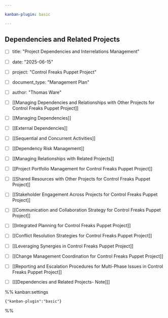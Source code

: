 ```yaml
---

kanban-plugin: basic

---
```


## Dependencies and Related Projects

- [ ] title: "Project Dependencies and Interrelations Management"
- [ ] date: "2025-06-15"
- [ ] project: "Control Freaks Puppet Project"
- [ ] document_type: "Management Plan"
- [ ] author: "Thomas Ware"
- [ ] [[Managing Dependencies and Relationships with Other Projects for Control Freaks Puppet Project]]
- [ ] [[Managing Dependencies]]
- [ ] [[External Dependencies]]
- [ ] [[Sequential and Concurrent Activities]]
- [ ] [[Dependency Risk Management]]
- [ ] [[Managing Relationships with Related Projects]]
- [ ] [[Project Portfolio Management for Control Freaks Puppet Project]]
- [ ] [[Shared Resources with Other Projects for Control Freaks Puppet Project]]
- [ ] [[Stakeholder Engagement Across Projects for Control Freaks Puppet Project]]
- [ ] [[Communication and Collaboration Strategy for Control Freaks Puppet Project]]
- [ ] [[Integrated Planning for Control Freaks Puppet Project]]
- [ ] [[Conflict Resolution Strategies for Control Freaks Puppet Project]]
- [ ] [[Leveraging Synergies in Control Freaks Puppet Project]]
- [ ] [[Change Management Coordination for Control Freaks Puppet Project]]
- [ ] [[Reporting and Escalation Procedures for Multi-Phase Issues in Control Freaks Puppet Project]]
- [ ] [[[Dependencies and Related Projects- Note]]]


%% kanban:settings
```
{"kanban-plugin":"basic"}
```
%%
